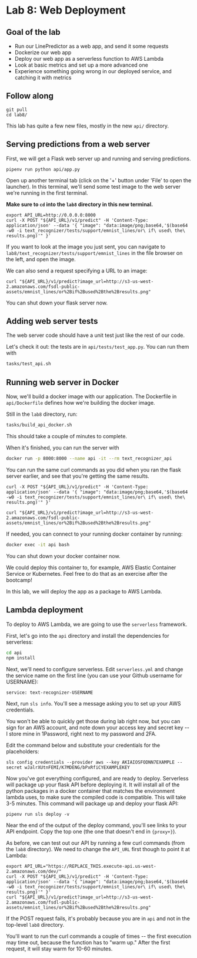 # Lab 8: Web Deployment

## Goal of the lab

- Run our LinePredictor as a web app, and send it some requests
- Dockerize our web app
- Deploy our web app as a serverless function to AWS Lambda
- Look at basic metrics and set up a more advanced one
- Experience something going wrong in our deployed service, and catching it with metrics

## Follow along

```
git pull
cd lab8/
```

This lab has quite a few new files, mostly in the new `api/` directory.

## Serving predictions from a web server

First, we will get a Flask web server up and running and serving predictions.

```
pipenv run python api/app.py
```

Open up another terminal tab (click on the '+' button under 'File' to open the
launcher). In this terminal, we'll send some test image to the web server
we're running in the first terminal.

**Make sure to `cd` into the `lab8` directory in this new terminal.**

```
export API_URL=http://0.0.0.0:8000
curl -X POST "${API_URL}/v1/predict" -H 'Content-Type: application/json' --data '{ "image": "data:image/png;base64,'$(base64 -w0 -i text_recognizer/tests/support/emnist_lines/or\ if\ used\ the\ results.png)'" }'
```

If you want to look at the image you just sent, you can navigate to
`lab8/text_recognizer/tests/support/emnist_lines` in the file browser on the
left, and open the image.

We can also send a request specifying a URL to an image:
```
curl "${API_URL}/v1/predict?image_url=http://s3-us-west-2.amazonaws.com/fsdl-public-assets/emnist_lines/or%2Bif%2Bused%2Bthe%2Bresults.png"
```

You can shut down your flask server now.

## Adding web server tests

The web server code should have a unit test just like the rest of our code.

Let's check it out: the tests are in `api/tests/test_app.py`.
You can run them with

```sh
tasks/test_api.sh
```

## Running web server in Docker

Now, we'll build a docker image with our application.
The Dockerfile in `api/Dockerfile` defines how we're building the docker image.

Still in the `lab8` directory, run:

```sh
tasks/build_api_docker.sh
```

This should take a couple of minutes to complete.

When it's finished, you can run the server with

```sh
docker run -p 8000:8000 --name api -it --rm text_recognizer_api
```

You can run the same curl commands as you did when you ran the flask server earlier, and see that you're getting the same results.

```
curl -X POST "${API_URL}/v1/predict" -H 'Content-Type: application/json' --data '{ "image": "data:image/png;base64,'$(base64 -w0 -i text_recognizer/tests/support/emnist_lines/or\ if\ used\ the\ results.png)'" }'

curl "${API_URL}/v1/predict?image_url=http://s3-us-west-2.amazonaws.com/fsdl-public-assets/emnist_lines/or%2Bif%2Bused%2Bthe%2Bresults.png"
```

If needed, you can connect to your running docker container by running:

```sh
docker exec -it api bash
```

You can shut down your docker container now.

We could deploy this container to, for example, AWS Elastic Container Service or Kubernetes.
Feel free to do that as an exercise after the bootcamp!

In this lab, we will deploy the app as a package to AWS Lambda.

## Lambda deployment

To deploy to AWS Lambda, we are going to use the `serverless` framework.

First, let's go into the `api` directory and install the dependencies for serverless:

```sh
cd api
npm install
```

Next, we'll need to configure serverless. Edit `serverless.yml` and change the service name on the first line (you can use your Github username for USERNAME):

```
service: text-recognizer-USERNAME
```

Next, run `sls info`.
You'll see a message asking you to set up your AWS credentials.

You won't be able to quickly get those during lab right now, but you can sign for an AWS account, and note down your access key and secret key -- I store mine in 1Password, right next to my password and 2FA.

Edit the command below and substitute your credentials for the placeholders:

```
sls config credentials --provider aws --key AKIAIOSFODNN7EXAMPLE --secret wJalrXUtnFEMI/K7MDENG/bPxRfiCYEXAMPLEKEY
```

Now you've got everything configured, and are ready to deploy. Serverless will package up your flask API before deploying it.
It will install all of the python packages in a docker container that matches the environment lambda uses, to make sure the compiled code is compatible.
This will take 3-5 minutes. This command will package up and deploy your flask API:

```
pipenv run sls deploy -v
```

Near the end of the output of the deploy command, you'll see links to your API endpoint. Copy the top one (the one that doesn't end in `{proxy+}`).

As before, we can test out our API by running a few curl commands (from the `lab8` directory). We need to change the `API_URL` first though to point it at Lambda:

```
export API_URL="https://REPLACE_THIS.execute-api.us-west-2.amazonaws.com/dev/"
curl -X POST "${API_URL}/v1/predict" -H 'Content-Type: application/json' --data '{ "image": "data:image/png;base64,'$(base64 -w0 -i text_recognizer/tests/support/emnist_lines/or\ if\ used\ the\ results.png)'" }'
curl "${API_URL}/v1/predict?image_url=http://s3-us-west-2.amazonaws.com/fsdl-public-assets/emnist_lines/or%2Bif%2Bused%2Bthe%2Bresults.png"
```

If the POST request fails, it's probably because you are in `api` and not in the top-level `lab8` directory.

You'll want to run the curl commands a couple of times -- the first execution may time out, because the function has to "warm up."
After the first request, it will stay warm for 10-60 minutes.
